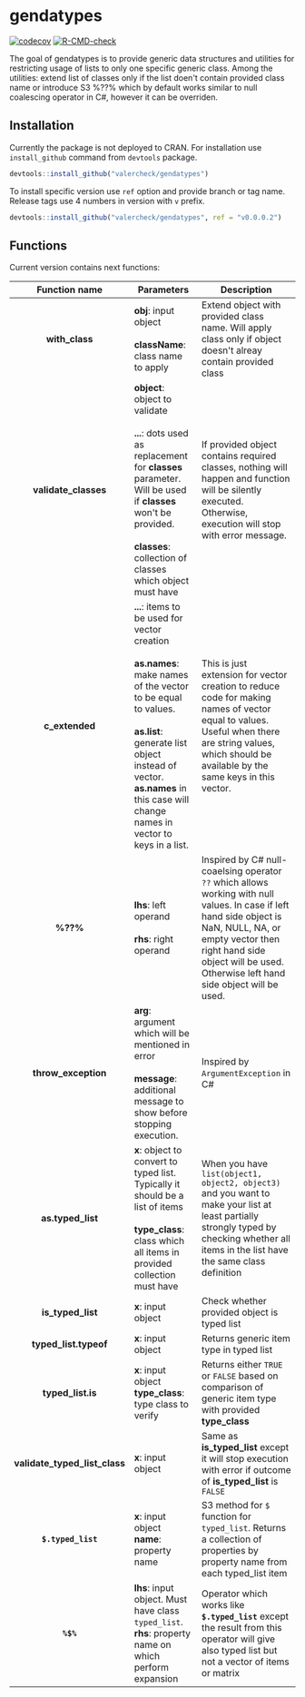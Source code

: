
# gendatypes

<!-- badges: start -->
[![codecov](https://codecov.io/gh/ValerCheck/gendatypes/branch/main/graph/badge.svg?token=GEW5L5N3AE)](https://codecov.io/gh/ValerCheck/gendatypes)
[![R-CMD-check](https://github.com/ValerCheck/gendatypes/workflows/R-CMD-check/badge.svg)](https://github.com/ValerCheck/gendatypes/actions)
<!-- badges: end -->

The goal of gendatypes is to provide generic data structures and utilities for restricting usage of lists to only one specific generic class. Among the utilities: extend list of classes only if the list doen't contain provided class name or introduce S3 %??% which by default works similar to null coalescing operator in C#, however it can be overriden.

## Installation

Currently the package is not deployed to CRAN. For installation use `install_github` command from `devtools` package.
```r
devtools::install_github("valercheck/gendatypes")
```

To install specific version use `ref` option and provide branch or tag name. Release tags use 4 numbers in version with `v` prefix.
```r
devtools::install_github("valercheck/gendatypes", ref = "v0.0.0.2")
```

## Functions

Current version contains next functions:

|Function name|Parameters|Description|
|:---:|---|---|
|**with_class**|**obj**: input object<br><br> **className**: class name to apply|Extend object with provided class name. Will apply class only if object doesn't alreay contain provided class|
|**validate_classes**|**object**: object to validate<br><br>**...**: dots used as replacement for **classes** parameter. Will be used if **classes** won't be provided.<br><br>**classes**: collection of classes which object must have|If provided object contains required classes, nothing will happen and function will be silently executed. Otherwise, execution will stop with error message.|
|**c_extended**|**...**: items to be used for vector creation <br><br> **as.names**: make names of the vector to be equal to values. <br><br> **as.list**: generate list object instead of vector. **as.names** in this case will change names in vector to keys in a list.|This is just extension for vector creation to reduce code for making names of vector equal to values. Useful when there are string values, which should be available by the same keys in this vector.|
|**%??%**|**lhs**: left operand <br><br> **rhs**: right operand|Inspired by C# null-coaelsing operator `??` which allows working with null values. In case if left hand side object is NaN, NULL, NA, or empty vector then right hand side object will be used. Otherwise left hand side object will be used.|
|**throw_exception**|**arg**: argument which will be mentioned in error<br><br> **message**: additional message to show before stopping execution.|Inspired by `ArgumentException` in C#|
|**as.typed_list**|**x**: object to convert to typed list. Typically it should be a list of items <br><br> **type_class**: class which all items in provided collection must have|When you have `list(object1, object2, object3)` and you want to make your list at least partially strongly typed by checking whether all items in the list have the same class definition|
|**is_typed_list**|**x**: input object|Check whether provided object is typed list|
|**typed_list.typeof**|**x**: input object|Returns generic item type in typed list|
|**typed_list.is**|**x**: input object <br> **type_class**: type class to verify|Returns either `TRUE` or `FALSE` based on comparison of generic item type with provided **type_class**|
|**validate_typed_list_class**|**x**: input object|Same as **is_typed_list** except it will stop execution with error if outcome of **is_typed_list** is `FALSE`|
|**`$.typed_list`**|**x**: input object <br> **name**: property name|S3 method for `$` function for `typed_list`. Returns a collection of properties by property name from each typed_list item|
|**`%$%`**|**lhs**: input object. Must have class `typed_list`. <br> **rhs**: property name on which perform expansion|Operator which works like **`$.typed_list`** except the result from this operator will give also typed list but not a vector of items or matrix|





